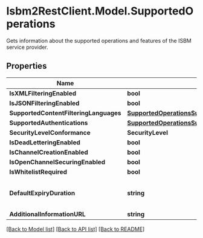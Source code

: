 # Isbm2RestClient.Model.SupportedOperations
Gets information about the supported operations and features of the ISBM service provider.

## Properties

Name | Type | Description | Notes
------------ | ------------- | ------------- | -------------
**IsXMLFilteringEnabled** | **bool** |  | 
**IsJSONFilteringEnabled** | **bool** |  | 
**SupportedContentFilteringLanguages** | [**SupportedOperationsSupportedContentFilteringLanguages**](SupportedOperationsSupportedContentFilteringLanguages.md) |  | 
**SupportedAuthentications** | [**SupportedOperationsSupportedAuthentications**](SupportedOperationsSupportedAuthentications.md) |  | 
**SecurityLevelConformance** | **SecurityLevel** |  | 
**IsDeadLetteringEnabled** | **bool** |  | 
**IsChannelCreationEnabled** | **bool** |  | 
**IsOpenChannelSecuringEnabled** | **bool** |  | 
**IsWhitelistRequired** | **bool** |  | 
**DefaultExpiryDuration** | **string** | Duration as defined by XML Schema xs:duration, http://w3c.org/TR/xmlschema-2/#duration, or  null | 
**AdditionalInformationURL** | **string** |  | 

[[Back to Model list]](../README.md#documentation-for-models) [[Back to API list]](../README.md#documentation-for-api-endpoints) [[Back to README]](../README.md)

